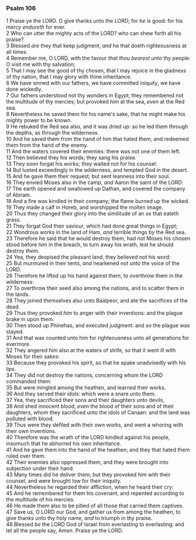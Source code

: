 ### Psalm 106

1 Praise ye the LORD. O give thanks unto the LORD; for *he is* good: for his mercy *endureth* for ever.  
2 Who can utter the mighty acts of the LORD? *who* can shew forth all his praise?  
3 Blessed *are* they that keep judgment, *and* he that doeth righteousness at all times.  
4 Remember me, O LORD, with the favour *that thou bearest unto* thy people: O visit me with thy salvation;  
5 That I may see the good of thy chosen, that I may rejoice in the gladness of thy nation, that I may glory with thine inheritance.  
6 We have sinned with our fathers, we have committed iniquity, we have done wickedly.  
7 Our fathers understood not thy wonders in Egypt; they remembered not the multitude of thy mercies; but provoked *him* at the sea, *even* at the Red sea.  
8 Nevertheless he saved them for his name's sake, that he might make his mighty power to be known.  
9 He rebuked the Red sea also, and it was dried up: so he led them through the depths, as through the wilderness.  
10 And he saved them from the hand of him that hated *them*, and redeemed them from the hand of the enemy.  
11 And the waters covered their enemies: there was not one of them left.  
12 Then believed they his words; they sang his praise.  
13 They soon forgat his works; they waited not for his counsel:  
14 But lusted exceedingly in the wilderness, and tempted God in the desert.  
15 And he gave them their request; but sent leanness into their soul.  
16 They envied Moses also in the camp, *and* Aaron the saint of the LORD.  
17 The earth opened and swallowed up Dathan, and covered the company of Abiram.  
18 And a fire was kindled in their company; the flame burned up the wicked.  
19 They made a calf in Horeb, and worshipped the molten image.  
20 Thus they changed their glory into the similitude of an ox that eateth grass.  
21 They forgat God their saviour, which had done great things in Egypt;  
22 Wondrous works in the land of Ham, *and* terrible things by the Red sea.  
23 Therefore he said that he would destroy them, had not Moses his chosen stood before him in the breach, to turn away his wrath, lest he should destroy *them*.  
24 Yea, they despised the pleasant land, they believed not his word:  
25 But murmured in their tents, *and* hearkened not unto the voice of the LORD.  
26 Therefore he lifted up his hand against them, to overthrow them in the wilderness:  
27 To overthrow their seed also among the nations, and to scatter them in the lands.  
28 They joined themselves also unto Baalpeor, and ate the sacrifices of the dead.  
29 Thus they provoked *him* to anger with their inventions: and the plague brake in upon them.  
30 Then stood up Phinehas, and executed judgment: and *so* the plague was stayed.  
31 And that was counted unto him for righteousness unto all generations for evermore.  
32 They angered *him* also at the waters of strife, so that it went ill with Moses for their sakes:  
33 Because they provoked his spirit, so that he spake unadvisedly with his lips.  
34 They did not destroy the nations, concerning whom the LORD commanded them:  
35 But were mingled among the heathen, and learned their works.  
36 And they served their idols: which were a snare unto them.  
37 Yea, they sacrificed their sons and their daughters unto devils,  
38 And shed innocent blood, *even* the blood of their sons and of their daughters, whom they sacrificed unto the idols of Canaan: and the land was polluted with blood.  
39 Thus were they defiled with their own works, and went a whoring with their own inventions.  
40 Therefore was the wrath of the LORD kindled against his people, insomuch that he abhorred his own inheritance.  
41 And he gave them into the hand of the heathen; and they that hated them ruled over them.  
42 Their enemies also oppressed them, and they were brought into subjection under their hand.  
43 Many times did he deliver them; but they provoked *him* with their counsel, and were brought low for their iniquity.  
44 Nevertheless he regarded their affliction, when he heard their cry:  
45 And he remembered for them his covenant, and repented according to the multitude of his mercies.  
46 He made them also to be pitied of all those that carried them captives.  
47 Save us, O LORD our God, and gather us from among the heathen, to give thanks unto thy holy name, *and* to triumph in thy praise.  
48 Blessed *be* the LORD God of Israel from everlasting to everlasting: and let all the people say, Amen. Praise ye the LORD.  
